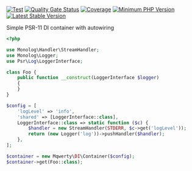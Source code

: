 [![Test](https://github.com/mqwerty/service-manager/workflows/Test/badge.svg)](https://github.com/mqwerty/service-manager/actions?query=workflow%3ATest)
[![Quality Gate Status](https://sonarcloud.io/api/project_badges/measure?project=mqwerty_dependency-injection&metric=alert_status)](https://sonarcloud.io/dashboard?id=mqwerty_dependency-injection)
[![Coverage](https://sonarcloud.io/api/project_badges/measure?project=mqwerty_dependency-injection&metric=coverage)](https://sonarcloud.io/dashboard?id=mqwerty_dependency-injection)
[![Minimum PHP Version](https://img.shields.io/packagist/php-v/mqwerty/dependency-injection)](https://php.net/)
[![Latest Stable Version](https://img.shields.io/packagist/v/mqwerty/dependency-injection)](https://packagist.org/packages/mqwerty/dependency-injection)

Simple PSR-11 DI container with autowiring

```php
<?php

use Monolog\Handler\StreamHandler;
use Monolog\Logger;
use Psr\Log\LoggerInterface;

class Foo {
    public function __construct(LoggerInterface $logger)
    {
    }
}

$config = [
    'logLevel' => 'info',
    'shared' => [LoggerInterface::class],
    LoggerInterface::class => static function ($c) {
        $handler = new StreamHandler(STDERR, $c->get('logLevel'));
        return (new Logger('log'))->pushHandler($handler);
    },
];

$container = new Mqwerty\DI\Container($config);
$container->get(Foo::class);
```
